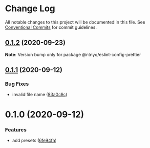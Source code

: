 # Change Log

All notable changes to this project will be documented in this file.
See [Conventional Commits](https://conventionalcommits.org) for commit guidelines.

## [0.1.2](https://github.com/ntnyq/configs/compare/@ntnyq/eslint-config-prettier@0.1.1...@ntnyq/eslint-config-prettier@0.1.2) (2020-09-23)

**Note:** Version bump only for package @ntnyq/eslint-config-prettier

## [0.1.1](https://github.com/ntnyq/configs/compare/@ntnyq/eslint-config-prettier@0.1.0...@ntnyq/eslint-config-prettier@0.1.1) (2020-09-12)

### Bug Fixes

- invalid file name ([83a0c9c](https://github.com/ntnyq/configs/commit/83a0c9c119b2fb36a538948b2ba524caafe6fd9e))

# 0.1.0 (2020-09-12)

### Features

- add presets ([6fe94fa](https://github.com/ntnyq/configs/commit/6fe94fae4ed9d80b18833c9e5a3f51f710ebda43))
